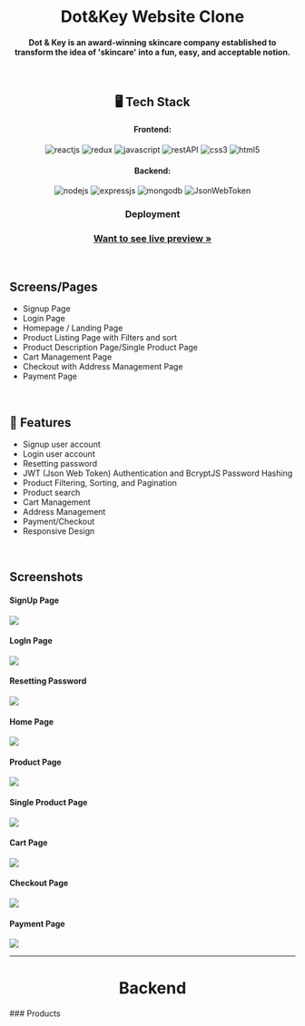 
 <h1  align="center">Dot&Key Website Clone</h1>


<h4 align="center">Dot & Key is an award-winning skincare company established to transform the idea of 'skincare' into a fun, easy, and acceptable notion.</h4>
<br />

 <h2 align="center">🖥️ Tech Stack</h2>


<h4 align="center">Frontend:</h4>

<p align="center">
  <img src="https://img.shields.io/badge/React-20232A?style=for-the-badge&logo=react&logoColor=61DAFB" alt="reactjs" />
  <img src="https://img.shields.io/badge/Redux-593D88?style=for-the-badge&logo=redux&logoColor=white" alt="redux" />
  <img src="https://img.shields.io/badge/JavaScript-323330?style=for-the-badge&logo=javascript&logoColor=F7DF1E" alt="javascript" />
  <img src="https://img.shields.io/badge/Rest_API-02303A?style=for-the-badge&logo=react-router&logoColor=white" alt="restAPI" />
  <img src="https://img.shields.io/badge/CSS3-1572B6?style=for-the-badge&logo=css3&logoColor=white" alt="css3" />
  <img src="https://img.shields.io/badge/HTML5-E34F26?style=for-the-badge&logo=html5&logoColor=white" alt="html5" />
</p>


<h4 align="center">Backend:</h4>

<p align="center">
  <img src="https://img.shields.io/badge/Node.js-339933?style=for-the-badge&logo=nodedotjs&logoColor=white" alt="nodejs" />
  <img src="https://img.shields.io/badge/Express.js-000000?style=for-the-badge&logo=express&logoColor=white" alt="expressjs" />
  <img src="https://img.shields.io/badge/MongoDB-4EA94B?style=for-the-badge&logo=mongodb&logoColor=white" alt="mongodb" />
  <img src="https://img.shields.io/badge/JWT-000000?style=for-the-badge&logo=JSON%20web%20tokens&logoColor=white" alt="JsonWebToken" />
</p>

 
<h3 align="center">Deployment</h3> 
<h3 align="center"><a href="https://dot-and-key-project-gppf.vercel.app/"><strong>Want to see live preview »</strong></a></h3>
<br />

## Screens/Pages
- Signup Page
- Login Page
- Homepage / Landing Page
- Product Listing Page with Filters and sort
- Product Description Page/Single Product Page
- Cart Management Page
- Checkout with Address Management Page
- Payment Page


<br />


## 🚀 Features
- Signup user account
- Login user account
- Resetting password
- JWT (Json Web Token) Authentication and BcryptJS Password Hashing 
- Product Filtering, Sorting, and Pagination 
- Product search 
- Cart Management  
- Address Management
- Payment/Checkout 
- Responsive Design

<br />

<h2>Screenshots</h2>
<h4>SignUp Page</h4>
<img src="https://raw.githubusercontent.com/shubhamkr2/UploadImages/main/Dot%26Key%20Src/SignUp.png"/>
<br/>
<h4>LogIn Page</h4>
<img src="https://raw.githubusercontent.com/shubhamkr2/UploadImages/main/Dot%26Key%20Src/logIn.png"/>
<br/>
<h4>Resetting Password</h4>
<img src="https://raw.githubusercontent.com/shubhamkr2/UploadImages/main/Dot%26Key%20Src/Resseting%20password.png"/>
<br/>
<h4>Home Page</h4>
<img src="https://raw.githubusercontent.com/shubhamkr2/UploadImages/main/Dot%26Key%20Src/HomePage.png"/>
<br/>
<h4>Product Page</h4>
<img src="https://raw.githubusercontent.com/shubhamkr2/UploadImages/main/Dot%26Key%20Src/Product%20page.png"/>
<br/>
<h4>Single Product Page</h4>
<img src="https://raw.githubusercontent.com/shubhamkr2/UploadImages/main/Dot%26Key%20Src/Single%20product.png"/>
<br/>
<h4>Cart Page</h4>
<img src="https://raw.githubusercontent.com/shubhamkr2/UploadImages/main/Dot%26Key%20Src/Cart%20page.png"/>
<br/>
<h4>Checkout Page</h4>
<img src="https://raw.githubusercontent.com/shubhamkr2/UploadImages/main/Dot%26Key%20Src/Shipment%20page.png"/>
<br/>
<h4>Payment Page</h4>
<img src="https://github.com/shubhamkr2/UploadImages/blob/main/Dot%26Key%20Src/Payment.png"/>
<br/>
<hr/>
<h1 align="center">Backend</h1>
### Products

